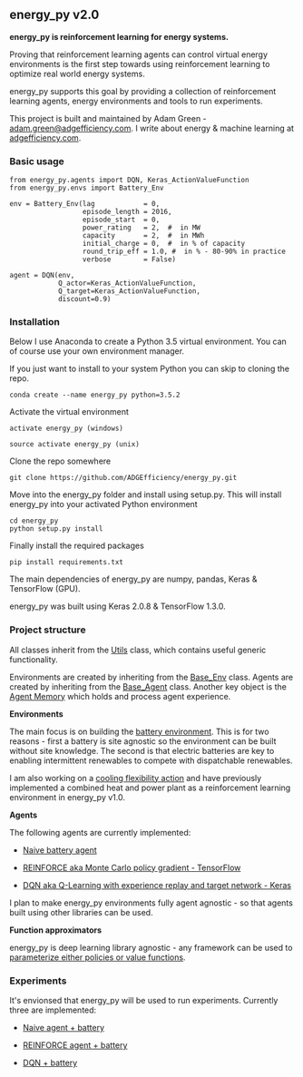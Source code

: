 ## energy_py v2.0

**energy_py is reinforcement learning for energy systems.**

Proving that reinforcement learning agents can control virtual energy environments is the first step towards using reinforcement learning to optimize real world energy systems.

energy_py supports this goal by providing a collection of reinforcement learning agents, energy environments and tools to run experiments.  

This project is built and maintained by Adam Green - adam.green@adgefficiency.com.  I write about energy & machine learning at [adgefficiency.com](http://adgefficiency.com/).

### Basic usage
```
from energy_py.agents import DQN, Keras_ActionValueFunction
from energy_py.envs import Battery_Env

env = Battery_Env(lag            = 0,
                  episode_length = 2016,
                  episode_start  = 0,
                  power_rating   = 2,  #  in MW
                  capacity       = 2,  #  in MWh
                  initial_charge = 0,  #  in % of capacity
                  round_trip_eff = 1.0, #  in % - 80-90% in practice
                  verbose        = False)

agent = DQN(env,
            Q_actor=Keras_ActionValueFunction,
            Q_target=Keras_ActionValueFunction,
            discount=0.9)
```

### Installation
Below I use Anaconda to create a Python 3.5 virtual environment.  You can of course use your own environment manager.

If you just want to install to your system Python you can skip to cloning the repo.  
```
conda create --name energy_py python=3.5.2
```
Activate the virtual environment
```
activate energy_py (windows)

source activate energy_py (unix)
```
Clone the repo somewhere
```
git clone https://github.com/ADGEfficiency/energy_py.git
```
Move into the energy_py folder and install using setup.py.  This will install energy_py into your activated Python environment
```
cd energy_py
python setup.py install
```
Finally install the required packages
```
pip install requirements.txt
```
The main dependencies of energy_py are numpy, pandas, Keras & TensorFlow (GPU).  

energy_py was built using Keras 2.0.8 & TensorFlow 1.3.0.  

### Project structure

All classes inherit from the [Utils](https://github.com/ADGEfficiency/energy_py/blob/master/energy_py/main/scripts/utils.py) class, which contains useful generic functionality.

Environments are created by inheriting from the [Base_Env](https://github.com/ADGEfficiency/energy_py/blob/master/energy_py/envs/env_core.py) class.  Agents are created by inheriting from the [Base_Agent](https://github.com/ADGEfficiency/energy_py/blob/master/energy_py/agents/agent_core.py) class.  Another key object is the [Agent Memory](https://github.com/ADGEfficiency/energy_py/blob/master/energy_py/agents/memory.py) which holds and process agent experience.  

**Environments**

The main focus is on building the [battery environment](https://github.com/ADGEfficiency/energy_py/tree/master/energy_py/envs/battery).  This is for two reasons - first a battery is site agnostic so the environment can be built without site knowledge.  The second is that electric batteries are key to enabling intermittent renewables to compete with dispatchable renewables.

I am also working on a [cooling flexibility action](https://github.com/ADGEfficiency/energy_py/tree/master/energy_py/envs/precool) and have previously implemented a combined heat and power plant as a reinforcement learning environment in energy_py v1.0.

**Agents**

The following agents are currently implemented:

- [Naive battery agent](https://github.com/ADGEfficiency/energy_py/blob/master/energy_py/agents/naive/naive_battery.py)

- [REINFORCE aka Monte Carlo policy gradient - TensorFlow](https://github.com/ADGEfficiency/energy_py/blob/master/energy_py/agents/policy_based/reinforce.py)

- [DQN aka Q-Learning with experience replay and target network - Keras](https://github.com/ADGEfficiency/energy_py/blob/master/energy_py/agents/Q_learning/DQN.py)

I plan to make energy_py environments fully agent agnostic - so that agents built using other libraries can be used.

**Function approximators**

energy_py is deep learning library agnostic - any framework can be used to [parameterize either policies or value functions](https://github.com/ADGEfficiency/energy_py/tree/master/energy_py/agents/function_approximators).  

### Experiments

It's envionsed that energy_py will be used to run experiments.  Currently three are implemented:

- [Naive agent + battery](https://github.com/ADGEfficiency/energy_py/blob/master/energy_py/main/experiments/battery/naive/naive_battery.py)

- [REINFORCE agent + battery](https://github.com/ADGEfficiency/energy_py/blob/master/energy_py/main/experiments/battery/reinforce/reinforce_battery.py)

- [DQN + battery](https://github.com/ADGEfficiency/energy_py/blob/master/energy_py/main/experiments/battery/DQN_battery.py)
